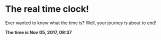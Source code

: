 # The real time clock!

Ever wanted to know what the time is? Well, your journey is about to end!

**The time is Nov 05, 2017, 08:37**